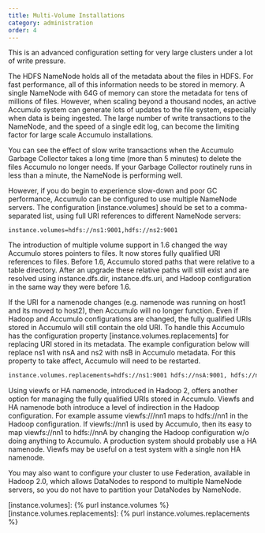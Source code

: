 ```yaml
---
title: Multi-Volume Installations
category: administration
order: 4
---
```


This is an advanced configuration setting for very large clusters
under a lot of write pressure.

The HDFS NameNode holds all of the metadata about the files in
HDFS. For fast performance, all of this information needs to be stored
in memory.  A single NameNode with 64G of memory can store the
metadata for tens of millions of files. However, when scaling beyond a
thousand nodes, an active Accumulo system can generate lots of updates
to the file system, especially when data is being ingested.  The large
number of write transactions to the NameNode, and the speed of a
single edit log, can become the limiting factor for large scale
Accumulo installations.

You can see the effect of slow write transactions when the Accumulo
Garbage Collector takes a long time (more than 5 minutes) to delete
the files Accumulo no longer needs.  If your Garbage Collector
routinely runs in less than a minute, the NameNode is performing well.

However, if you do begin to experience slow-down and poor GC
performance, Accumulo can be configured to use multiple NameNode
servers.  The configuration [instance.volumes] should be set to a
comma-separated list, using full URI references to different NameNode
servers:

```
instance.volumes=hdfs://ns1:9001,hdfs://ns2:9001
```

The introduction of multiple volume support in 1.6 changed the way Accumulo
stores pointers to files.  It now stores fully qualified URI references to
files.  Before 1.6, Accumulo stored paths that were relative to a table
directory.   After an upgrade these relative paths will still exist and are
resolved using instance.dfs.dir, instance.dfs.uri, and Hadoop configuration in
the same way they were before 1.6.

If the URI for a namenode changes (e.g. namenode was running on host1 and its
moved to host2), then Accumulo will no longer function.  Even if Hadoop and
Accumulo configurations are changed, the fully qualified URIs stored in
Accumulo will still contain the old URI.  To handle this Accumulo has the
configuration property [instance.volumes.replacements] for replacing URI stored
in its metadata.  The example configuration below will replace ns1 with nsA and
ns2 with nsB in Accumulo metadata. For this property to take affect, Accumulo will
need to be restarted.

```xml
instance.volumes.replacements=hdfs://ns1:9001 hdfs://nsA:9001, hdfs://ns2:9001 hdfs://nsB:9001
```

Using viewfs or HA namenode, introduced in Hadoop 2, offers another option for
managing the fully qualified URIs stored in Accumulo.  Viewfs and HA namenode
both introduce a level of indirection in the Hadoop configuration.   For
example assume viewfs:///nn1 maps to hdfs://nn1 in the Hadoop configuration.
If viewfs://nn1 is used by Accumulo, then its easy to map viewfs://nn1 to
hdfs://nnA by changing the Hadoop configuration w/o doing anything to Accumulo.
A production system should probably use a HA namenode.  Viewfs may be useful on
a test system with a single non HA namenode.

You may also want to configure your cluster to use Federation,
available in Hadoop 2.0, which allows DataNodes to respond to multiple
NameNode servers, so you do not have to partition your DataNodes by
NameNode.

[instance.volumes]: {% purl instance.volumes %}
[instance.volumes.replacements]: {% purl instance.volumes.replacements %}
